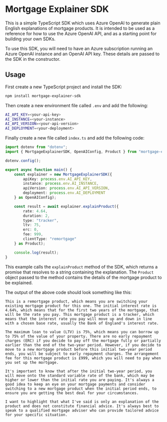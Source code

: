 # Mortgage Explainer SDK

This is a simple TypeScript SDK which uses Azure OpenAI to generate plain English explanations of mortgage products. It is intended to be used as a reference for how to use the Azure OpenAI API, and as a starting point for building your own SDKs.

To use this SDK, you will need to have an Azure subscription running an Azure OpenAI instance and an OpenAI API key. These details are passed to the SDK in the constructor.

## Usage

First create a new TypeScript project and install the SDK:

```bash
npm install mortgage-explainer-sdk
```

Then create a new environment file called `.env` and add the following:

```bash
AI_API_KEY=<your-api-key>
AI_INSTANCE=<your-instance>
AI_API_VERSION=<your-api-version>
AI_DEPLOYMENT=<your-deployment>
```

Finally create a new file called `index.ts` and add the following code:

```typescript
import dotenv from "dotenv";
import { MortgageExplainerSDK, OpenAIConfig, Product } from "mortgage-explainer-sdk";

dotenv.config();

export async function main() {
	const explainer = new MortgageExplainerSDK({
		apiKey: process.env.AI_API_KEY,
		instance: process.env.AI_INSTANCE,
		apiVersion: process.env.AI_API_VERSION,
		deployment: process.env.AI_DEPLOYMENT
	} as OpenAIConfig);

	const result = await explainer.explainProduct({
		rate: 4.64,
		duration: 2,
		type: "tracker",
		ltv: 75,
		erc: 0,
		fee: 999,
		clientType: "remortgage"
	} as Product);

	console.log(result);
}
```

This example calls the `explainProduct` method of the SDK, which returns a promise that resolves to a string containing the explanation. The `Product` object passed to the method contains the details of the mortgage product to be explained.

The output of the above code should look something like this:

```text
This is a remortgage product, which means you are switching your existing mortgage product for this one. The initial interest rate is 4.64%, which means that for the first two years of the mortgage, that will be the rate you pay. This mortgage product is a tracker, which means that the interest rate you pay will move up and down in line with a chosen base rate, usually the Bank of England's interest rate. 

The maximum loan to value (LTV) is 75%, which means you can borrow up to 75% of the value of your property. There are no early repayment charges (ERC) if you decide to pay off the mortgage fully or partially earlier than the end of the two-year period. However, if you decide to move to a new mortgage product before this initial two-year period ends, you will be subject to early repayment charges. The arrangement fee for this mortgage product is £999, which you will need to pay when you set up the mortgage. 

It's important to know that after the initial two-year period, you will move onto the standard variable rate of the bank, which may be higher or lower than the initial rate you are paying. It's always a good idea to keep an eye on your mortgage payments and consider switching to a new mortgage product when the initial period ends, to ensure you are getting the best deal for your circumstances. 

I want to highlight that what I've said is only an explanation of the product and does not constitute financial advice. It's always best to speak to a qualified mortgage adviser who can provide tailored advice for your specific situation.
```